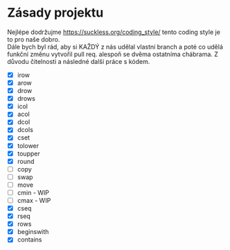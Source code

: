# Zásady projektu

Nejlépe dodržujme https://suckless.org/coding_style/ tento coding style
je to pro naše dobro.  
Dále bych byl rád, aby si KAŽDÝ z nás udělal vlastní branch a poté co udělá
funkční změnu vytvořil pull req. alespoň se dvěma ostatníma chábrama. Z důvodu
čitelnosti a následné další práce s kódem.
- [x] irow 
- [x] arow 
- [x] drow 
- [x] drows 
- [x] icol 
- [x] acol 
- [x] dcol 
- [x] dcols 
- [x] cset 
- [x] tolower 
- [x] toupper 
- [x] round
- [ ] copy 
- [ ] swap
- [ ] move
- [ ] cmin - WIP 
- [ ] cmax - WIP 
- [x] cseq 
- [x] rseq 
- [x] rows
- [x] beginswith 
- [x] contains 
